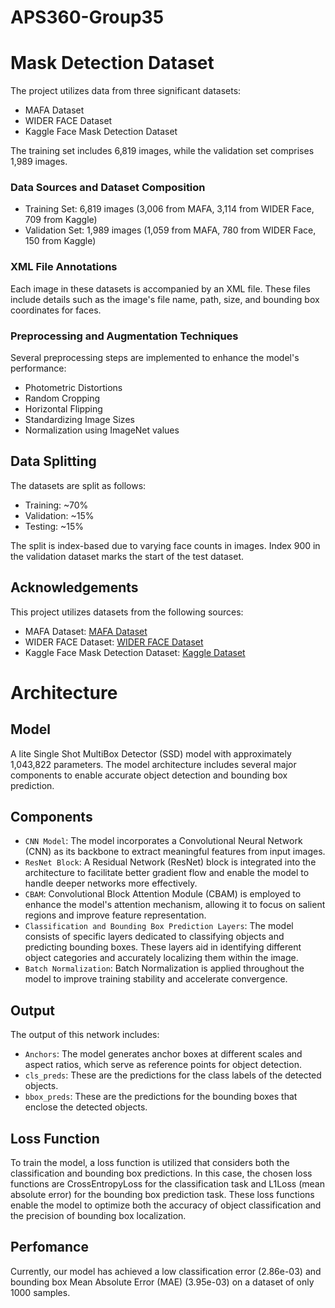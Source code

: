 # APS360-Group35
# Mask Detection Dataset
The project utilizes data from three significant datasets:

- MAFA Dataset
- WIDER FACE Dataset
- Kaggle Face Mask Detection Dataset

The training set includes 6,819 images, while the validation set comprises 1,989 images.

### Data Sources and Dataset Composition
- Training Set: 6,819 images (3,006 from MAFA, 3,114 from WIDER Face, 709 from Kaggle)
- Validation Set: 1,989 images (1,059 from MAFA, 780 from WIDER Face, 150 from Kaggle)

### XML File Annotations
Each image in these datasets is accompanied by an XML file. These files include details such as the image's file name, path, size, and bounding box coordinates for faces.

### Preprocessing and Augmentation Techniques
Several preprocessing steps are implemented to enhance the model's performance:
- Photometric Distortions
- Random Cropping
- Horizontal Flipping
- Standardizing Image Sizes
- Normalization using ImageNet values

## Data Splitting
The datasets are split as follows:
- Training: ~70%
- Validation: ~15%
- Testing: ~15%

The split is index-based due to varying face counts in images. Index 900 in the validation dataset marks the start of the test dataset.

## Acknowledgements
This project utilizes datasets from the following sources:
- MAFA Dataset: [MAFA Dataset](http://www.escience.cn/people/geshiming/mafa.html)
- WIDER FACE Dataset: [WIDER FACE Dataset](http://shuoyang1213.me/WIDERFACE/)
- Kaggle Face Mask Detection Dataset: [Kaggle Dataset](https://www.kaggle.com/datasets/andrewmvd/face-mask-detection/discussion)

# Architecture
## Model
A lite Single Shot MultiBox Detector (SSD) model with approximately 1,043,822 parameters. The model architecture includes several major components to enable accurate object detection and bounding box prediction.
## Components
- `CNN Model`: The model incorporates a Convolutional Neural Network (CNN) as its backbone to extract meaningful features from input images.
- `ResNet Block`: A Residual Network (ResNet) block is integrated into the architecture to facilitate better gradient flow and enable the model to handle deeper networks more effectively.
- `CBAM`: Convolutional Block Attention Module (CBAM) is employed to enhance the model's attention mechanism, allowing it to focus on salient regions and improve feature representation.
- `Classification and Bounding Box Prediction Layers`: The model consists of specific layers dedicated to classifying objects and predicting bounding boxes. These layers aid in identifying different object categories and accurately localizing them within the image.
- `Batch Normalization`: Batch Normalization is applied throughout the model to improve training stability and accelerate convergence.
## Output
The output of this network includes:
- `Anchors`: The model generates anchor boxes at different scales and aspect ratios, which serve as reference points for object detection.
- `cls_preds`: These are the predictions for the class labels of the detected objects.
- `bbox_preds`: These are the predictions for the bounding boxes that enclose the detected objects.
## Loss Function
To train the model, a loss function is utilized that considers both the classification and bounding box predictions. In this case, the chosen loss functions are CrossEntropyLoss for the classification task and L1Loss (mean absolute error) for the bounding box prediction task. These loss functions enable the model to optimize both the accuracy of object classification and the precision of bounding box localization.
## Perfomance
Currently, our model has achieved a low classification error (2.86e-03) and bounding box Mean Absolute Error (MAE) (3.95e-03) on a dataset of only 1000 samples. 


